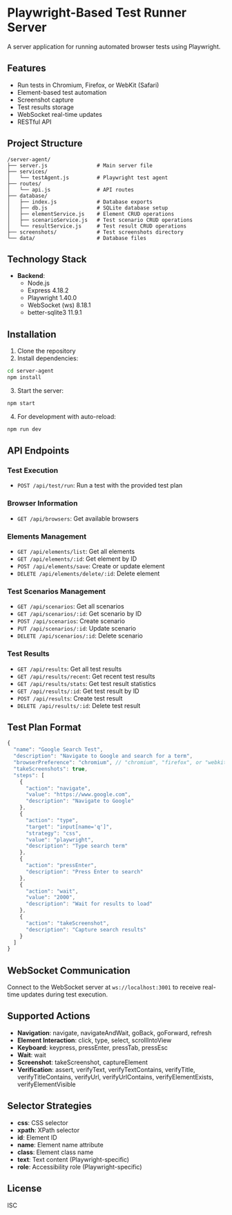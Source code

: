 # Playwright-Based Test Runner Server

A server application for running automated browser tests using Playwright.

## Features

- Run tests in Chromium, Firefox, or WebKit (Safari)
- Element-based test automation
- Screenshot capture
- Test results storage
- WebSocket real-time updates
- RESTful API

## Project Structure

```
/server-agent/
├── server.js                # Main server file
├── services/
│   └── testAgent.js         # Playwright test agent
├── routes/
│   └── api.js               # API routes
├── database/
│   ├── index.js             # Database exports
│   ├── db.js                # SQLite database setup
│   ├── elementService.js    # Element CRUD operations
│   ├── scenarioService.js   # Test scenario CRUD operations
│   └── resultService.js     # Test result CRUD operations
├── screenshots/             # Test screenshots directory
└── data/                    # Database files
```

## Technology Stack

- **Backend**:
  - Node.js
  - Express 4.18.2
  - Playwright 1.40.0
  - WebSocket (ws) 8.18.1
  - better-sqlite3 11.9.1

## Installation

1. Clone the repository
2. Install dependencies:

```bash
cd server-agent
npm install
```

3. Start the server:

```bash
npm start
```

4. For development with auto-reload:

```bash
npm run dev
```

## API Endpoints

### Test Execution

- `POST /api/test/run`: Run a test with the provided test plan

### Browser Information

- `GET /api/browsers`: Get available browsers

### Elements Management

- `GET /api/elements/list`: Get all elements
- `GET /api/elements/:id`: Get element by ID
- `POST /api/elements/save`: Create or update element
- `DELETE /api/elements/delete/:id`: Delete element

### Test Scenarios Management

- `GET /api/scenarios`: Get all scenarios
- `GET /api/scenarios/:id`: Get scenario by ID
- `POST /api/scenarios`: Create scenario
- `PUT /api/scenarios/:id`: Update scenario
- `DELETE /api/scenarios/:id`: Delete scenario

### Test Results

- `GET /api/results`: Get all test results
- `GET /api/results/recent`: Get recent test results
- `GET /api/results/stats`: Get test result statistics
- `GET /api/results/:id`: Get test result by ID
- `POST /api/results`: Create test result
- `DELETE /api/results/:id`: Delete test result

## Test Plan Format

```javascript
{
  "name": "Google Search Test",
  "description": "Navigate to Google and search for a term",
  "browserPreference": "chromium", // "chromium", "firefox", or "webkit"
  "takeScreenshots": true,
  "steps": [
    {
      "action": "navigate",
      "value": "https://www.google.com",
      "description": "Navigate to Google"
    },
    {
      "action": "type",
      "target": "input[name='q']",
      "strategy": "css",
      "value": "playwright",
      "description": "Type search term"
    },
    {
      "action": "pressEnter",
      "description": "Press Enter to search"
    },
    {
      "action": "wait",
      "value": "2000",
      "description": "Wait for results to load"
    },
    {
      "action": "takeScreenshot",
      "description": "Capture search results"
    }
  ]
}
```

## WebSocket Communication

Connect to the WebSocket server at `ws://localhost:3001` to receive real-time updates during test execution.

## Supported Actions

- **Navigation**: navigate, navigateAndWait, goBack, goForward, refresh
- **Element Interaction**: click, type, select, scrollIntoView
- **Keyboard**: keypress, pressEnter, pressTab, pressEsc
- **Wait**: wait
- **Screenshot**: takeScreenshot, captureElement
- **Verification**: assert, verifyText, verifyTextContains, verifyTitle, verifyTitleContains, verifyUrl, verifyUrlContains, verifyElementExists, verifyElementVisible

## Selector Strategies

- **css**: CSS selector
- **xpath**: XPath selector
- **id**: Element ID
- **name**: Element name attribute
- **class**: Element class name
- **text**: Text content (Playwright-specific)
- **role**: Accessibility role (Playwright-specific)

## License

ISC
